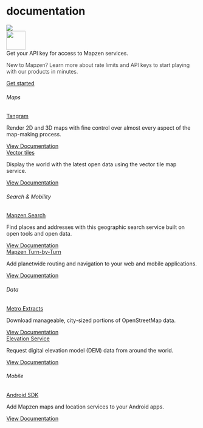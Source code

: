 <style>
.cta-paragraph {
	font-weight: 300;
}

.job-title docs-title {
	font-size: 20px;
}
</style>

<div class="container" id="content">
	<div class="row headroom-large footroom-large">
		<div class="col-xs-12 text-center">
			<h1 class="red-text">
				documentation
			</h1>
		</div>
	</div>
	<div class="row">
		<div class="col-xs-12 text-center headroom-extra-large footroom-large">
			<img class="red-compass" src="https://mapzen.com/common/styleguide/images/divider/compass-red.png">
		</div>
	</div>
	<div class="cta-container footroom-large">
		<div class="cta-text">
			<div class="hidden-xs col-sm-2">
				<img width="50px" src="https://mapzen.com/common/styleguide/images/key.svg">
			</div>
			<div class="col-xs-12 col-sm-10">
				Get your API key for access to Mapzen services.<br>
				<p class ="cta-paragraph"> New to Mapzen? Learn more about rate limits and API keys to start playing with our products in minutes.</p>
			</div>
	  </div>
	  <div class="cta-btn">
	    <a href="http://www.mapzen.com/documentation/overview" class="btn btn-mapzen">Get started</a>
	  </div>
	</div>
	<div class="row jobs">
	  <div class="col-xs-12 footroom-large">
	    <h6 class="team-name cateogory-title"> Maps </h6>
	    <div class="job-info-container category-info-container first">
	      <div class="job-info category-info">
	        <a class="job-title docs-title" href="tangram/">Tangram</a>
	        <p class="excerpt"> Render 2D and 3D maps with fine control over almost every aspect of the map-making process. </p>
	      </div>
				<div class="read-more">
					<a class="btn btn-default btn-transparent" href="tangram/"> View Documentation </a>
	      </div>
	    </div>
	    <div class="job-info-container category-info-container">
	      <div class="job-info category-info">
	        <a class="job-title docs-title" href="vector-tiles/">Vector tiles</a>
	        <p class="excerpt"> Display the world with the latest open data using the vector tile map service.</p>
	      </div>
				<div class="read-more">
					<a class="btn btn-default btn-transparent" href="vector-tiles/"> View Documentation </a>
	      </div>
	    </div>
	  </div>
	  <div class="col-xs-12 footroom-large">
	    <h6 class="team-name cateogory-title"> Search & Mobility </h6>
	    <div class="job-info-container category-info-container first">
	      <div class="job-info category-info">
	        <a class="job-title docs-title" href="search/">Mapzen Search</a>
	        <p class="excerpt"> Find places and addresses with this geographic search service built on open tools and open data.</p>
	      </div>
				<div class="read-more">
					<a class="btn btn-default btn-transparent" href="search/"> View Documentation </a>
	      </div>
	    </div>
	    <div class="job-info-container category-info-container">
	      <div class="job-info category-info">
	        <a class="job-title docs-title" href="turn-by-turn/">Mapzen Turn-by-Turn</a>
	        <p class="excerpt"> Add planetwide routing and navigation to your web and mobile applications.</p>
	      </div>
				<div class="read-more">
					<a class="btn btn-default btn-transparent" href="turn-by-turn/"> View Documentation </a>
	      </div>
	    </div>
	  </div>
 		<div class="col-xs-12 footroom-large">
	    <h6 class="team-name cateogory-title"> Data </h6>
	    <div class="job-info-container category-info-container first">
	      <div class="job-info category-info">
	        <a class="job-title docs-title" href="metro-extracts/">Metro Extracts</a>
	        <p class="excerpt"> Download manageable, city-sized portions of OpenStreetMap data.</p>
	      </div>
				<div class="read-more">
					<a class="btn btn-default btn-transparent" href="metro-extracts/"> View Documentation </a>
	      </div>
	    </div>
	    <div class="job-info-container category-info-container">
	      <div class="job-info category-info">
	        <a class="job-title docs-title" href="elevation/">Elevation Service</a>
	        <p class="excerpt"> Request digital elevation model (DEM) data from around the world. </p>
	      </div>
				<div class="read-more">
					<a class="btn btn-default btn-transparent" href="elevation/"> View Documentation </a>
	      </div>
	    </div>
	  </div>
 		<div class="col-xs-12 footroom-large">
	    <h6 class="team-name cateogory-title"> Mobile </h6>
	    <div class="job-info-container category-info-container first">
	      <div class="job-info category-info">
	        <a class="job-title docs-title" href="android/">Android SDK</a>
	        <p class="excerpt"> Add Mapzen maps and location services to your Android apps.</p>
	      </div>
				<div class="read-more">
					<a class="btn btn-default btn-transparent" href="android/"> View Documentation </a>
	      </div>
	    </div>
	  </div>
	</div>
</div>
